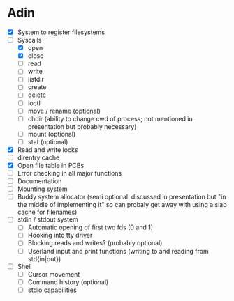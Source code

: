# Adin

- [x] System to register filesystems
- [ ] Syscalls
  - [x] open
  - [x] close
  - [ ] read
  - [ ] write
  - [ ] listdir
  - [ ] create
  - [ ] delete
  - [ ] ioctl
  - [ ] move / rename (optional)
  - [ ] chdir (ability to change cwd of process; not mentioned in presentation but probably necessary)
  - [ ] mount (optional)
  - [ ] stat (optional)
- [x] Read and write locks
- [ ] direntry cache
- [x] Open file table in PCBs
- [ ] Error checking in all major functions
- [ ] Documentation
- [ ] Mounting system
- [ ] Buddy system allocator (semi optional: discussed in presentation but "in the middle of implementing it" so can probaly get away with using a slab cache for filenames)
- [ ] stdin / stdout system
  - [ ] Automatic opening of first two fds (0 and 1)
  - [ ] Hooking into tty driver
  - [ ] Blocking reads and writes? (probably optional)
  - [ ] Userland input and print functions (writing to and reading from std{in|out})
- [ ] Shell
  - [ ] Cursor movement
  - [ ] Command history (optional)
  - [ ] stdio capabilities
